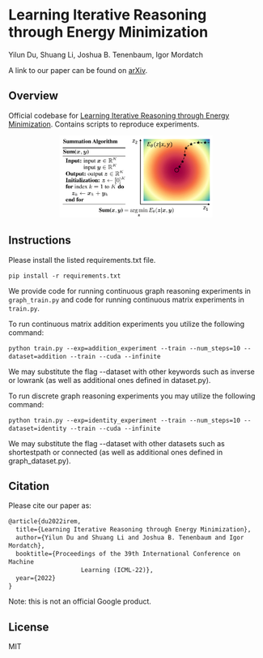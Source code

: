 # Learning Iterative Reasoning through Energy Minimization

Yilun Du, Shuang Li, Joshua B. Tenenbaum, Igor Mordatch

A link to our paper can be found on [arXiv](https://arxiv.org/abs/2206.15448).

## Overview

Official codebase for [Learning Iterative Reasoning through Energy Minimization]().
Contains scripts to reproduce experiments.

<p align="center">
  <img src="architecture.png" width="60%"/>
</p>

## Instructions

Please install the listed requirements.txt file.

```
pip install -r requirements.txt
```

We provide code for running continuous graph reasoning experiments in `graph_train.py` and code for running continuous matrix experiments in `train.py`.


To run continuous matrix addition experiments you utilize the following command:

```
python train.py --exp=addition_experiment --train --num_steps=10 --dataset=addition --train --cuda --infinite
```

We may substitute the flag --dataset with other keywords such as inverse or lowrank (as well as additional ones defined in dataset.py).

To run discrete graph reasoning experiments you may utilize the following command:

```
python train.py --exp=identity_experiment --train --num_steps=10 --dataset=identity --train --cuda --infinite
```

We may substitute the flag --dataset with other datasets such as shortestpath or connected (as well as additional ones defined in graph\_dataset.py).



## Citation

Please cite our paper as:

```
@article{du2022irem,
  title={Learning Iterative Reasoning through Energy Minimization},
  author={Yilun Du and Shuang Li and Joshua B. Tenenbaum and Igor Mordatch},
  booktitle={Proceedings of the 39th International Conference on Machine 
                    Learning (ICML-22)},
  year={2022}
}
```

Note: this is not an official Google product.

## License

MIT
